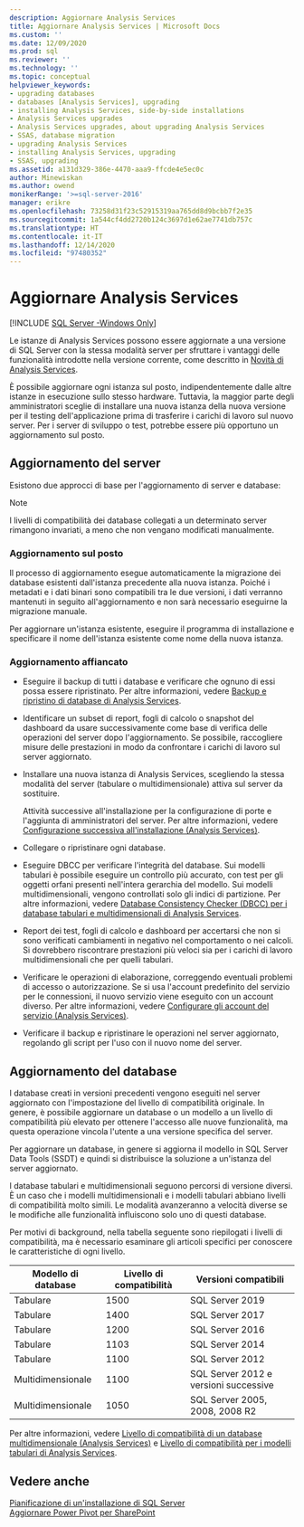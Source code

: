 ```yaml
---
description: Aggiornare Analysis Services
title: Aggiornare Analysis Services | Microsoft Docs
ms.custom: ''
ms.date: 12/09/2020
ms.prod: sql
ms.reviewer: ''
ms.technology: ''
ms.topic: conceptual
helpviewer_keywords:
- upgrading databases
- databases [Analysis Services], upgrading
- installing Analysis Services, side-by-side installations
- Analysis Services upgrades
- Analysis Services upgrades, about upgrading Analysis Services
- SSAS, database migration
- upgrading Analysis Services
- installing Analysis Services, upgrading
- SSAS, upgrading
ms.assetid: a131d329-386e-4470-aaa9-ffcde4e5ec0c
author: Minewiskan
ms.author: owend
monikerRange: '>=sql-server-2016'
manager: erikre
ms.openlocfilehash: 73258d31f23c52915319aa765dd8d9bcbb7f2e35
ms.sourcegitcommit: 1a544cf4dd2720b124c3697d1e62ae7741db757c
ms.translationtype: HT
ms.contentlocale: it-IT
ms.lasthandoff: 12/14/2020
ms.locfileid: "97480352"
---
```

# <a name="upgrade-analysis-services"></a>Aggiornare Analysis Services

[!INCLUDE [SQL Server -Windows Only](../../includes/applies-to-version/sql-windows-only.md)]
  
  Le istanze di Analysis Services possono essere aggiornate a una versione di SQL Server con la stessa modalità server per sfruttare i vantaggi delle funzionalità introdotte nella versione corrente, come descritto in [Novità di Analysis Services](/analysis-services/what-s-new-in-analysis-services).  
  
 È possibile aggiornare ogni istanza sul posto, indipendentemente dalle altre istanze in esecuzione sullo stesso hardware. Tuttavia, la maggior parte degli amministratori sceglie di installare una nuova istanza della nuova versione per il testing dell'applicazione prima di trasferire i carichi di lavoro sul nuovo server. Per i server di sviluppo o test, potrebbe essere più opportuno un aggiornamento sul posto.  
  
## <a name="server-upgrade"></a>Aggiornamento del server  
 Esistono due approcci di base per l'aggiornamento di server e database:  
  
> [!NOTE]
> I livelli di compatibilità dei database collegati a un determinato server rimangono invariati, a meno che non vengano modificati manualmente.
   
  
### <a name="in-place-upgrade"></a>Aggiornamento sul posto  
 Il processo di aggiornamento esegue automaticamente la migrazione dei database esistenti dall'istanza precedente alla nuova istanza. Poiché i metadati e i dati binari sono compatibili tra le due versioni, i dati verranno mantenuti in seguito all'aggiornamento e non sarà necessario eseguirne la migrazione manuale.  
  
 Per aggiornare un'istanza esistente, eseguire il programma di installazione e specificare il nome dell'istanza esistente come nome della nuova istanza.  
  
### <a name="side-by-side-upgrade"></a>Aggiornamento affiancato  
  
-   Eseguire il backup di tutti i database e verificare che ognuno di essi possa essere ripristinato. Per altre informazioni, vedere [Backup e ripristino di database di Analysis Services](/analysis-services/multidimensional-models/backup-and-restore-of-analysis-services-databases).  
  
-   Identificare un subset di report, fogli di calcolo o snapshot del dashboard da usare successivamente come base di verifica delle operazioni del server dopo l'aggiornamento. Se possibile, raccogliere misure delle prestazioni in modo da confrontare i carichi di lavoro sul server aggiornato.  
  
-   Installare una nuova istanza di Analysis Services, scegliendo la stessa modalità del server (tabulare o multidimensionale) attiva sul server da sostituire. 
  
     Attività successive all'installazione per la configurazione di porte e l'aggiunta di amministratori del server. Per altre informazioni, vedere [Configurazione successiva all'installazione &#40;Analysis Services&#41;](/analysis-services/instances/post-install-configuration-analysis-services).  
  
-   Collegare o ripristinare ogni database.  
  
-   Eseguire DBCC per verificare l'integrità del database. Sui modelli tabulari è possibile eseguire un controllo più accurato, con test per gli oggetti orfani presenti nell'intera gerarchia del modello. Sui modelli multidimensionali, vengono controllati solo gli indici di partizione. Per altre informazioni, vedere [Database Consistency Checker &#40;DBCC&#41; per i database tabulari e multidimensionali di Analysis Services](/analysis-services/instances/database-consistency-checker-dbcc-for-analysis-services).  
  
-   Report dei test, fogli di calcolo e dashboard per accertarsi che non si sono verificati cambiamenti in negativo nel comportamento o nei calcoli. Si dovrebbero riscontrare prestazioni più veloci sia per i carichi di lavoro multidimensionali che per quelli tabulari.  
  
-   Verificare le operazioni di elaborazione, correggendo eventuali problemi di accesso o autorizzazione. Se si usa l'account predefinito del servizio per le connessioni, il nuovo servizio viene eseguito con un account diverso. Per altre informazioni, vedere [Configurare gli account del servizio &#40;Analysis Services&#41;](/analysis-services/instances/configure-service-accounts-analysis-services).  
  
-   Verificare il backup e ripristinare le operazioni nel server aggiornato, regolando gli script per l'uso con il nuovo nome del server.  
  
## <a name="database-upgrade"></a>Aggiornamento del database  
 I database creati in versioni precedenti vengono eseguiti nel server aggiornato con l'impostazione del livello di compatibilità originale. In genere, è possibile aggiornare un database o un modello a un livello di compatibilità più elevato per ottenere l'accesso alle nuove funzionalità, ma questa operazione vincola l'utente a una versione specifica del server.  
  
 Per aggiornare un database, in genere si aggiorna il modello in SQL Server Data Tools (SSDT) e quindi si distribuisce la soluzione a un'istanza del server aggiornato.
  
 I database tabulari e multidimensionali seguono percorsi di versione diversi. È un caso che i modelli multidimensionali e i modelli tabulari abbiano livelli di compatibilità molto simili.  Le modalità avanzeranno a velocità diverse se le modifiche alle funzionalità influiscono solo uno di questi database.  
  
 Per motivi di background, nella tabella seguente sono riepilogati i livelli di compatibilità, ma è necessario esaminare gli articoli specifici per conoscere le caratteristiche di ogni livello.  
  
|Modello di database|Livello di compatibilità|Versioni compatibili|  
|-|-|-|  
|Tabulare|1500|SQL Server 2019|
|Tabulare|1400|SQL Server 2017|
|Tabulare|1200|SQL Server 2016|  
|Tabulare|1103|SQL Server 2014|  
|Tabulare|1100|SQL Server 2012|  
|Multidimensionale|1100|SQL Server 2012 e versioni successive|  
|Multidimensionale|1050|SQL Server 2005, 2008, 2008 R2|  
  
 Per altre informazioni, vedere [Livello di compatibilità di un database multidimensionale &#40;Analysis Services&#41;](/analysis-services/multidimensional-models/compatibility-level-of-a-multidimensional-database-analysis-services) e [Livello di compatibilità per i modelli tabulari di Analysis Services](/analysis-services/tabular-models/compatibility-level-for-tabular-models-in-analysis-services).  
  
## <a name="see-also"></a>Vedere anche  
 [Pianificazione di un'installazione di SQL Server](../../sql-server/install/planning-a-sql-server-installation.md)   
 [Aggiornare Power Pivot per SharePoint](../../database-engine/install-windows/upgrade-power-pivot-for-sharepoint.md)   
  
